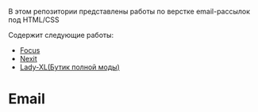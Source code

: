В этом репозитории представлены работы по верстке email-рассылок под HTML/CSS

Содержит следующие работы:
* <a href="https://allopatenko.github.io/Email/Focus/dist" target="_blank">Focus</a> <br>
* <a href="https://allopatenko.github.io/Email/Nexit" target="_blank">Nexit</a> <br> 
* <a href="https://allopatenko.github.io/Email/lady-xl" target="_blank">Lady-XL(Бутик полной моды)</a> <br> 
# Email
